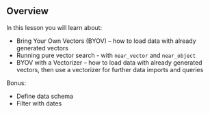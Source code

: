 ## Overview

In this lesson you will learn about:
* Bring Your Own Vectors (BYOV) – how to load data with already generated vectors
* Running pure vector search - with `near_vector` and `near_object`
* BYOV with a Vectorizer – how to load data with already generated vectors, then use a vectorizer for further data imports and queries

Bonus:
* Define data schema 
* Filter with dates
